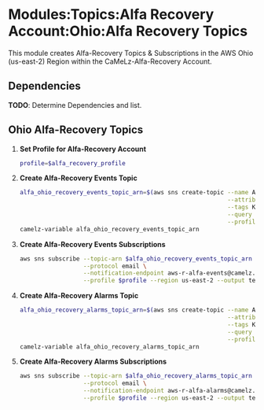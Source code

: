 
# Modules:Topics:Alfa Recovery Account:Ohio:Alfa Recovery Topics

This module creates Alfa-Recovery Topics & Subscriptions in the AWS Ohio (us-east-2) Region within the
CaMeLz-Alfa-Recovery Account.

## Dependencies

**TODO**: Determine Dependencies and list.

## Ohio Alfa-Recovery Topics

1. **Set Profile for Alfa-Recovery Account**

    ```bash
    profile=$alfa_recovery_profile
    ```

1. **Create Alfa-Recovery Events Topic**

    ```bash
    alfa_ohio_recovery_events_topic_arn=$(aws sns create-topic --name Alfa-Recovery-Events \
                                                               --attributes "DisplayName=ALFR Events" \
                                                               --tags Key=Name,Value=Alfa-Recovery-Events-Topic Key=Company,Value=Alfa Key=Environment,Value=Recovery \
                                                               --query 'TopicArn' \
                                                               --profile $profile --region us-east-2 --output text)
    camelz-variable alfa_ohio_recovery_events_topic_arn
    ```

1. **Create Alfa-Recovery Events Subscriptions**

    ```bash
    aws sns subscribe --topic-arn $alfa_ohio_recovery_events_topic_arn \
                      --protocol email \
                      --notification-endpoint aws-r-alfa-events@camelz.io \
                      --profile $profile --region us-east-2 --output text
    ```

1. **Create Alfa-Recovery Alarms Topic**

    ```bash
    alfa_ohio_recovery_alarms_topic_arn=$(aws sns create-topic --name Alfa-Recovery-Alarms \
                                                               --attributes "DisplayName=ALFR Alarms" \
                                                               --tags Key=Name,Value=Alfa-Recovery-Alarms-Topic Key=Company,Value=Alfa Key=Environment,Value=Recovery \
                                                               --query 'TopicArn' \
                                                               --profile $profile --region us-east-2 --output text)
    camelz-variable alfa_ohio_recovery_alarms_topic_arn
    ```

1. **Create Alfa-Recovery Alarms Subscriptions**

    ```bash
    aws sns subscribe --topic-arn $alfa_ohio_recovery_alarms_topic_arn \
                      --protocol email \
                      --notification-endpoint aws-r-alfa-alarms@camelz.io \
                      --profile $profile --region us-east-2 --output text
    ```
